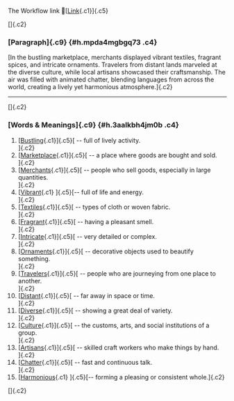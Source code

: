 The Workflow link
👏[[Link](https://www.google.com/url?q=http://www.google.com&sa=D&source=editors&ust=1761387647840608&usg=AOvVaw06M5-OAJ0-cQTdC_4CKXM4){.c1}]{.c5}

[]{.c2}

### [Paragraph]{.c9} {#h.mpda4mgbgq73 .c4}

[In the bustling marketplace, merchants displayed vibrant textiles,
fragrant spices, and intricate ornaments. Travelers from distant lands
marveled at the diverse culture, while local artisans showcased their
craftsmanship. The air was filled with animated chatter, blending
languages from across the world, creating a lively yet harmonious
atmosphere.]{.c2}

------------------------------------------------------------------------

[]{.c2}

### [Words & Meanings]{.c9} {#h.3aalkbh4jm0b .c4}

1.  [[Bustling](https://www.google.com/url?q=http://www.google.com&sa=D&source=editors&ust=1761387647841260&usg=AOvVaw3eJ2JilQoGnWwq0hcceJJD){.c1}]{.c5}[ --
    full of lively activity.\
    ]{.c2}
2.  [[Marketplace](https://www.google.com/url?q=http://www.google.com&sa=D&source=editors&ust=1761387647841389&usg=AOvVaw27ALSYWEBispfA6XkeEaSv){.c1}]{.c5}[ --
    a place where goods are bought and sold.\
    ]{.c2}
3.  [[Merchants](https://www.google.com/url?q=http://www.google.com&sa=D&source=editors&ust=1761387647841502&usg=AOvVaw3X0vnHqc1tM0E4WLcYOLye){.c1}]{.c5}[ --
    people who sell goods, especially in large quantities.\
    ]{.c2}
4.  [[Vibrant](https://www.google.com/url?q=http://www.google.com&sa=D&source=editors&ust=1761387647841623&usg=AOvVaw3HPFGTvT9-9Y3uAN8a-CjQ){.c1}
    ]{.c5}[-- full of life and energy.\
    ]{.c2}
5.  [[Textiles](https://www.google.com/url?q=http://www.google.com&sa=D&source=editors&ust=1761387647841721&usg=AOvVaw3uBNlXC70gtPMBvFwgd7OW){.c1}]{.c5}[ --
    types of cloth or woven fabric.\
    ]{.c2}
6.  [[Fragrant](https://www.google.com/url?q=http://www.google.com&sa=D&source=editors&ust=1761387647841833&usg=AOvVaw2PydQzezjje14nIzAjlp4D){.c1}]{.c5}[ --
    having a pleasant smell.\
    ]{.c2}
7.  [[Intricate](https://www.google.com/url?q=http://www.google.com&sa=D&source=editors&ust=1761387647841930&usg=AOvVaw2Fad6V00f5qzX738KgtckL){.c1}]{.c5}[ --
    very detailed or complex.\
    ]{.c2}
8.  [[Ornaments](https://www.google.com/url?q=http://www.google.com&sa=D&source=editors&ust=1761387647842055&usg=AOvVaw09wsg_FeBZ4HB4-idwxcXx){.c1}]{.c5}[ --
    decorative objects used to beautify something.\
    ]{.c2}
9.  [[Travelers](https://www.google.com/url?q=http://www.google.com&sa=D&source=editors&ust=1761387647842172&usg=AOvVaw1QxpYBSSgSDvZTQT4AjHsL){.c1}]{.c5}[ --
    people who are journeying from one place to another.\
    ]{.c2}
10. [[Distant](https://www.google.com/url?q=http://www.google.com&sa=D&source=editors&ust=1761387647842291&usg=AOvVaw2909BJrHWVtLYm6c4MzBPw){.c1}]{.c5}[ --
    far away in space or time.\
    ]{.c2}
11. [[Diverse](https://www.google.com/url?q=http://www.google.com&sa=D&source=editors&ust=1761387647842395&usg=AOvVaw0R-bsK-rBSCFqTNXQLbCcr){.c1}]{.c5}[ --
    showing a great deal of variety.\
    ]{.c2}
12. [[Culture](https://www.google.com/url?q=http://www.google.com&sa=D&source=editors&ust=1761387647842498&usg=AOvVaw0-ciISkwP-DDGpa1Q-A_pj){.c1}]{.c5}[ --
    the customs, arts, and social institutions of a group.\
    ]{.c2}
13. [[Artisans](https://www.google.com/url?q=http://www.google.com&sa=D&source=editors&ust=1761387647842620&usg=AOvVaw2hBqTstmJzyd9VSkcAs-gz){.c1}]{.c5}[ --
    skilled craft workers who make things by hand.\
    ]{.c2}
14. [[Chatter](https://www.google.com/url?q=http://www.google.com&sa=D&source=editors&ust=1761387647842735&usg=AOvVaw3wMnLwCEW8Dpl4g6VzdRUv){.c1}]{.c5}[ --
    fast and continuous talk.\
    ]{.c2}
15. [[Harmonious](https://www.google.com/url?q=http://www.google.com&sa=D&source=editors&ust=1761387647842837&usg=AOvVaw2x01-1M6oWKptf1RutzQmS){.c1}
    ]{.c5}[-- forming a pleasing or consistent whole.]{.c2}

[]{.c2}
